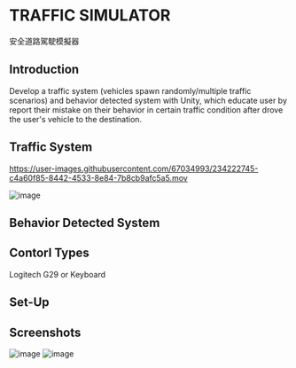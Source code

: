 # TRAFFIC SIMULATOR

安全道路駕駛模擬器

## Introduction

Develop a traffic system (vehicles spawn randomly/multiple traffic scenarios) and behavior detected system with Unity, which educate user by report their mistake on their behavior in certain traffic condition after drove the user's vehicle to the destination.

## Traffic System


https://user-images.githubusercontent.com/67034993/234222745-c4a60f85-8442-4533-8e84-7b8cb9afc5a5.mov

![image](https://github.com/holydarktank2/Graduation-Project/blob/main/screenshots/Screenshot3.gif)


## Behavior Detected System


## Contorl Types

Logitech G29 or Keyboard

## Set-Up


## Screenshots

![image](https://github.com/holydarktank2/Graduation-Project/blob/main/screenshots/Screenshot1.PNG)
![image](https://github.com/holydarktank2/Graduation-Project/blob/main/screenshots/Screenshot2.PNG)
